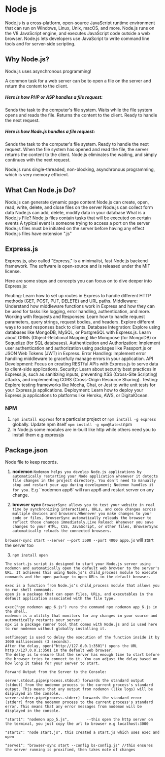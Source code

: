 # Node js

Node.js is a cross-platform, open-source JavaScript runtime environment that can run on Windows, Linux, Unix, macOS, and more. Node.js runs on the V8 JavaScript engine, and executes JavaScript code outside a web browser. Node.js lets developers use JavaScript to write command line tools and for server-side scripting.

## Why Node.js?

Node.js uses asynchronous programming!

A common task for a web server can be to open a file on the server and return the content to the client.

##### Here is how PHP or ASP handles a file request:

Sends the task to the computer's file system.
Waits while the file system opens and reads the file.
Returns the content to the client.
Ready to handle the next request.

##### Here is how Node.js handles a file request:

Sends the task to the computer's file system.
Ready to handle the next request.
When the file system has opened and read the file, the server returns the content to the client.
Node.js eliminates the waiting, and simply continues with the next request.

Node.js runs single-threaded, non-blocking, asynchronous programming, which is very memory efficient.

## What Can Node.js Do?

Node.js can generate dynamic page content
Node.js can create, open, read, write, delete, and close files on the server
Node.js can collect form data
Node.js can add, delete, modify data in your database
What is a Node.js File?
Node.js files contain tasks that will be executed on certain events
A typical event is someone trying to access a port on the server
Node.js files must be initiated on the server before having any effect
Node.js files have extension ".js"

## Express.js

Express.js, also called "Express," is a minimalist, fast Node.js backend framework. The software is open-source and is released under the MIT license.

Here are some steps and concepts you can focus on to dive deeper into Express.js:

Routing: Learn how to set up routes in Express to handle different HTTP methods (GET, POST, PUT, DELETE) and URL paths.
Middleware: Understand how middleware functions work in Express and how they can be used for tasks like logging, error handling, authentication, and more.
Working with Requests and Responses: Learn how to handle request parameters, query strings, request bodies, and headers. Explore different ways to send responses back to clients.
Database Integration: Explore using databases like MongoDB, MySQL, or PostgreSQL with Express.js. Learn about ORMs (Object-Relational Mapping) like Mongoose (for MongoDB) or Sequelize (for SQL databases).
Authentication and Authorization: Implement user authentication and authorization using packages like Passport.js or JSON Web Tokens (JWT) in Express.
Error Handling: Implement error handling middleware to gracefully manage errors in your application.
API Development: Focus on creating RESTful APIs with Express.js to serve data to client-side applications.
Security: Learn about security best practices in Express.js, such as sanitizing inputs, preventing XSS (Cross-Site Scripting) attacks, and implementing CORS (Cross-Origin Resource Sharing).
Testing: Explore testing frameworks like Mocha, Chai, or Jest to write unit tests for your Express.js applications.
Deployment: Learn how to deploy your Express.js applications to platforms like Heroku, AWS, or DigitalOcean.

### NPM

1. `npm install express` for a particular project or `npm install -g express` globally. Update npm itself `npm install -g npm@latest`npm
2. In Node.js some modules are in-built like http while others need you to install them e.g expressjs

## Package.json

Node file to keep records.

1. **nodemon** `Nodemon helps you develop Node.js applications by automatically restarting your Node application whenever it detects file changes in the project directory.
You don’t need to manually stop and restart your app during development; Nodemon handles it for you.` E.g ``nodemon app6` will run app6 and restart server on any change.

2. **browser sync** `BrowserSync allows you to test your website in real time by synchronizing interactions, URLs, and code changes across multiple devices and browsers.Whenever you make changes to your code or files, BrowserSync automatically reloads the browser to reflect those changes immediately.Live Reload: Whenever you save changes to your HTML, CSS, JavaScript, or other files, BrowserSync automatically reloads the connected browsers.`

`browser-sync start --server --port 3500 --port 4000 app6.js` will start the server too

3. `npm install open`

```
The start.js script is designed to start your Node.js server using nodemon and automatically open the default web browser to the server's URL. It achieves this using Node.js's child_process module to execute commands and the open package to open URLs in the default browser.

exec is a function from Node.js's child_process module that allows you to run shell commands.
open is a package that can open files, URLs, and executables in the default application associated with the file type.

exec("npx nodemon app_6.js") runs the command npx nodemon app_6.js in the shell.
nodemon is a utility that monitors for any changes in your source and automatically restarts your server.
npx is a package runner tool that comes with Node.js and is used here to run nodemon without globally installing it.

setTimeout is used to delay the execution of the function inside it by 3000 milliseconds (3 seconds).
After the delay, open("http://127.0.0.1:3501") opens the URL http://127.0.0.1:3501 in the default web browser.
The delay is to ensure that the server has enough time to start before the browser tries to connect to it. You can adjust the delay based on how long it takes for your server to start.

Forward Output from the Server to the Console:

server.stdout.pipe(process.stdout) forwards the standard output (stdout) from the nodemon process to the current process's standard output. This means that any output from nodemon (like logs) will be displayed in the console.
server.stderr.pipe(process.stderr) forwards the standard error (stderr) from the nodemon process to the current process's standard error. This means that any error messages from nodemon will be displayed in the console.
```

```
"start1": "nodemon app_5.js",        --this open the http server on the terminal, you just copy the url to browser e.g localhost:3000

"start2": "node start.js", this created a start.js which uses exec and open

"serve1": "browser-sync start --config bs-config.js" //this ensures the server running is proxified, then takes note of changes

```

